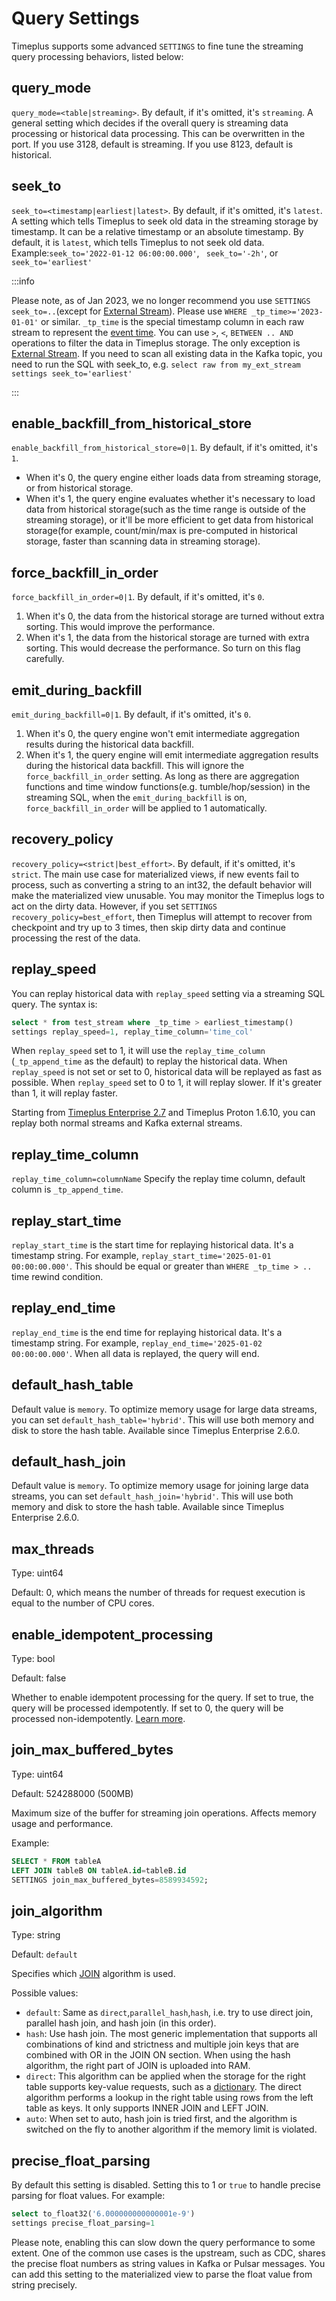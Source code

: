 # Query Settings

Timeplus supports some advanced `SETTINGS` to fine tune the streaming query processing behaviors, listed below:

## query_mode

`query_mode=<table|streaming>`. By default, if it's omitted, it's `streaming`. A general setting which decides if the overall query is streaming data processing or historical data processing. This can be overwritten in the port. If you use 3128, default is streaming. If you use 8123, default is historical.

## seek_to

`seek_to=<timestamp|earliest|latest>`. By default, if it's omitted, it's `latest`. A setting which tells Timeplus to seek old data in the streaming storage by timestamp. It can be a relative timestamp or an absolute timestamp. By default, it is `latest`, which tells Timeplus to not seek old data. Example:`seek_to='2022-01-12 06:00:00.000'`, ` seek_to='-2h'`, or ` seek_to='earliest'`

:::info

Please note, as of Jan 2023, we no longer recommend you use `SETTINGS seek_to=..`(except for [External Stream](/external-stream)). Please use `WHERE _tp_time>='2023-01-01'` or similar. `_tp_time` is the special timestamp column in each raw stream to represent the [event time](/glossary#event_time). You can use `>`, `<`, `BETWEEN .. AND` operations to filter the data in Timeplus storage. The only exception is [External Stream](/external-stream). If you need to scan all existing data in the Kafka topic, you need to run the SQL with seek_to, e.g. `select raw from my_ext_stream settings seek_to='earliest'`

:::

## enable_backfill_from_historical_store

`enable_backfill_from_historical_store=0|1`. By default, if it's omitted, it's `1`.

- When it's 0, the query engine either loads data from streaming storage, or from historical storage.
- When it's 1, the query engine evaluates whether it's necessary to load data from historical storage(such as the time range is outside of the streaming storage), or it'll be more efficient to get data from historical storage(for example, count/min/max is pre-computed in historical storage, faster than scanning data in streaming storage).

## force_backfill_in_order

`force_backfill_in_order=0|1`. By default, if it's omitted, it's `0`.

1.  When it's 0, the data from the historical storage are turned without extra sorting. This would improve the performance.
2.  When it's 1, the data from the historical storage are turned with extra sorting. This would decrease the performance. So turn on this flag carefully.

## emit_during_backfill

`emit_during_backfill=0|1`. By default, if it's omitted, it's `0`.

1.  When it's 0, the query engine won't emit intermediate aggregation results during the historical data backfill.
2.  When it's 1, the query engine will emit intermediate aggregation results during the historical data backfill. This will ignore the `force_backfill_in_order` setting. As long as there are aggregation functions and time window functions(e.g. tumble/hop/session) in the streaming SQL, when the `emit_during_backfill` is on, `force_backfill_in_order` will be applied to 1 automatically.

## recovery_policy

`recovery_policy=<strict|best_effort>`. By default, if it's omitted, it's `strict`. The main use case for materialized views, if new events fail to process, such as converting a string to an int32, the default behavior will make the materialized view unusable. You may monitor the Timeplus logs to act on the dirty data. However, if you set `SETTINGS recovery_policy=best_effort`, then Timeplus will attempt to recover from checkpoint and try up to 3 times, then skip dirty data and continue processing the rest of the data.

## replay_speed

You can replay historical data with `replay_speed` setting via a streaming SQL query. The syntax is:

```sql
select * from test_stream where _tp_time > earliest_timestamp()
settings replay_speed=1, replay_time_column='time_col'
```

When `replay_speed` set to 1, it will use the `replay_time_column` (`_tp_append_time` as the default) to replay the historical data. When `replay_speed` is not set or set to 0, historical data will be replayed as fast as possible. When `replay_speed` set to 0 to 1, it will replay slower. If it's greater than 1, it will replay faster.

Starting from [Timeplus Enterprise 2.7](/enterprise-v2.7) and Timeplus Proton 1.6.10, you can replay both normal streams and Kafka external streams.

## replay_time_column

`replay_time_column=columnName` Specify the replay time column, default column is `_tp_append_time`.

## replay_start_time
`replay_start_time` is the start time for replaying historical data. It's a timestamp string. For example, `replay_start_time='2025-01-01 00:00:00.000'`. This should be equal or greater than `WHERE _tp_time > ..` time rewind condition.

## replay_end_time
`replay_end_time` is the end time for replaying historical data. It's a timestamp string. For example, `replay_end_time='2025-01-02 00:00:00.000'`. When all data is replayed, the query will end.

## default_hash_table

Default value is `memory`. To optimize memory usage for large data streams, you can set `default_hash_table='hybrid'`. This will use both memory and disk to store the hash table. Available since Timeplus Enterprise 2.6.0.

## default_hash_join

Default value is `memory`. To optimize memory usage for joining large data streams, you can set `default_hash_join='hybrid'`. This will use both memory and disk to store the hash table. Available since Timeplus Enterprise 2.6.0.

## max_threads
Type: uint64

Default: 0, which means the number of threads for request execution is equal to the number of CPU cores.

## enable_idempotent_processing
Type: bool

Default: false

Whether to enable idempotent processing for the query. If set to true, the query will be processed idempotently. If set to 0, the query will be processed non-idempotently. [Learn more](/idempotent).

## join_max_buffered_bytes
Type: uint64

Default: 524288000 (500MB)

Maximum size of the buffer for streaming join operations. Affects memory usage and performance.

Example:

```sql
SELECT * FROM tableA
LEFT JOIN tableB ON tableA.id=tableB.id
SETTINGS join_max_buffered_bytes=8589934592;
```

## join_algorithm
Type: string

Default: `default`

Specifies which [JOIN](/streaming-joins) algorithm is used.

Possible values:
* `default`: Same as `direct`,`parallel_hash`,`hash`, i.e. try to use direct join, parallel hash join, and hash join (in this order).
* `hash`: Use hash join. The most generic implementation that supports all combinations of kind and strictness and multiple join keys that are combined with OR in the JOIN ON section. When using the hash algorithm, the right part of JOIN is uploaded into RAM.
* `direct`: This algorithm can be applied when the storage for the right table supports key-value requests, such as a [dictionary](/sql-create-dictionary). The direct algorithm performs a lookup in the right table using rows from the left table as keys. It only supports INNER JOIN and LEFT JOIN.
* `auto`: When set to auto, hash join is tried first, and the algorithm is switched on the fly to another algorithm if the memory limit is violated.

## precise_float_parsing
By default this setting is disabled. Setting this to 1 or `true` to handle precise parsing for float values. For example:
```sql
select to_float32('6.000000000000001e-9')
settings precise_float_parsing=1
```

Please note, enabling this can slow down the query performance to some extent. One of the common use cases is the upstream, such as CDC, shares the precise float numbers as string values in Kafka or Pulsar messages. You can add this setting to the materialized view to parse the float value from string precisely.
